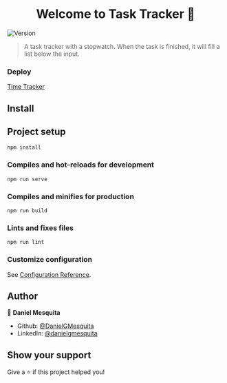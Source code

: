 <h1 align="center">Welcome to Task Tracker 👋</h1>
<p>
  <img alt="Version" src="https://img.shields.io/badge/version-0.1.0-blue.svg?cacheSeconds=2592000" />
</p>

> A task tracker with a stopwatch. When the task is finished, it will fill a list below the input.

### Deploy
[Time Tracker](https://task-tracker-alpha.vercel.app/)

## Install

## Project setup
```
npm install
```

### Compiles and hot-reloads for development
```
npm run serve
```

### Compiles and minifies for production
```
npm run build
```

### Lints and fixes files
```
npm run lint
```

### Customize configuration
See [Configuration Reference](https://cli.vuejs.org/config/).

## Author

👤 **Daniel Mesquita**

* Github: [@DanielGMesquita](https://github.com/DanielGMesquita)
* LinkedIn: [@danielgmesquita](https://linkedin.com/in/danielgmesquita)

## Show your support

Give a ⭐️ if this project helped you!